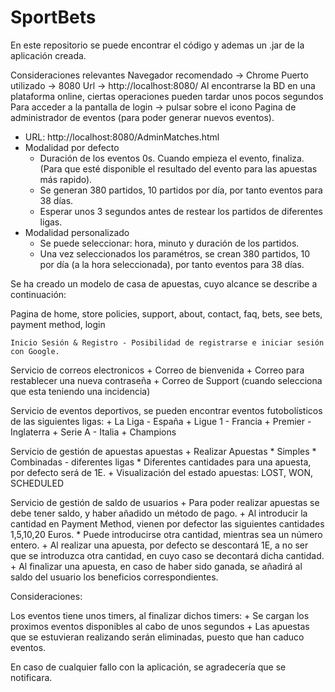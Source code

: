 # SportBets
En este repositorio se puede encontrar el código y ademas un .jar de la aplicación creada. 

Consideraciones relevantes
Navegador recomendado -> Chrome
Puerto utilizado -> 8080
Url -> http://localhost:8080/
Al encontrarse la BD en una plataforma online, ciertas operaciones pueden tardar unos pocos segundos
Para acceder a la pantalla de login -> pulsar sobre el icono
Pagina de administrador de eventos (para poder generar nuevos eventos).
  + URL: http://localhost:8080/AdminMatches.html
  + Modalidad por defecto
    * Duración de los eventos 0s. Cuando empieza el evento, finaliza. (Para que esté disponible el resultado del evento para las apuestas más rapido).
    * Se generan 380 partidos, 10 partidos por día, por tanto eventos para 38 días.
    * Esperar unos 3 segundos antes de restear los partidos de diferentes ligas. 
  + Modalidad personalizado
    * Se puede seleccionar: hora, minuto y duración de los partidos.
    * Una vez seleccionados los paramétros, se crean 380 partidos, 10 por día (a la hora seleccionada), por tanto eventos para 38 días.

Se ha creado un modelo de casa de apuestas, cuyo alcance se describe a continuación:

  Pagina de home, store policies, support, about, contact, faq, bets, see bets, payment method, login
  
	Inicio Sesión & Registro - Posibilidad de registrarse e iniciar sesión con Google.
  
  Servicio de correos electronicos
    + Correo de bienvenida
    + Correo para restablecer una nueva contraseña
    + Correo de Support (cuando selecciona que esta teniendo una incidencia)
  
  Servicio de eventos deportivos, se pueden encontrar eventos futobolísticos de las siguientes ligas:
    + La Liga - España
    + Ligue 1 - Francia
    + Premier - Inglaterra 
    + Serie A - Italia
    + Champions
    
  Servicio de gestión de apuestas apuestas
    + Realizar Apuestas
        * Simples
        * Combinadas - diferentes ligas
        * Diferentes cantidades para una apuesta, por defecto será de 1E.
    + Visualización del estado apuestas: LOST, WON, SCHEDULED
   
  Servicio de gestión de saldo de usuarios
    + Para poder realizar apuestas se debe tener saldo, y haber añadido un método de pago.
    + Al introducir la cantidad en Payment Method, vienen por defector las siguientes cantidades 1,5,10,20 Euros.
      * Puede introducirse otra cantidad, mientras sea un número entero.
    + Al realizar una apuesta, por defecto se descontará 1E, a no ser que se introduzca otra cantidad, en cuyo caso se decontará dicha cantidad.
    + Al finalizar una apuesta, en caso de haber sido ganada, se añadirá al saldo del usuario los beneficios correspondientes.
   
   Consideraciones: 
   
   Los eventos tiene unos timers, al finalizar dichos timers: 
    + Se cargan los proximos eventos disponibles al cabo de unos segundos
    + Las apuestas que se estuvieran realizando serán eliminadas, puesto que han caduco eventos.
    
   En caso de cualquier fallo con la aplicación, se agradecería que se notificara.
   
   
